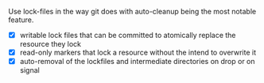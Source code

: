 Use lock-files in the way git does with auto-cleanup being the most notable feature.

* [x] writable lock files that can be committed to atomically replace the resource they lock
* [x] read-only markers that lock a resource without the intend to overwrite it
* [x] auto-removal of the lockfiles and intermediate directories on drop or on signal

